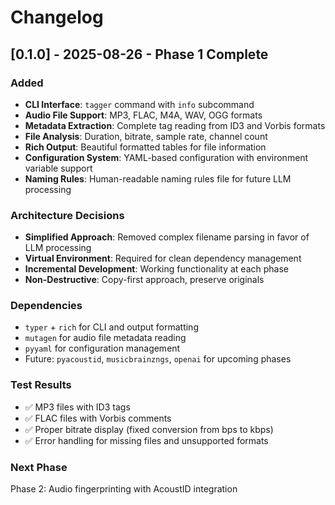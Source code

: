 # Changelog

## [0.1.0] - 2025-08-26 - Phase 1 Complete

### Added
- **CLI Interface**: `tagger` command with `info` subcommand
- **Audio File Support**: MP3, FLAC, M4A, WAV, OGG formats
- **Metadata Extraction**: Complete tag reading from ID3 and Vorbis formats
- **File Analysis**: Duration, bitrate, sample rate, channel count
- **Rich Output**: Beautiful formatted tables for file information
- **Configuration System**: YAML-based configuration with environment variable support
- **Naming Rules**: Human-readable naming rules file for future LLM processing

### Architecture Decisions
- **Simplified Approach**: Removed complex filename parsing in favor of LLM processing
- **Virtual Environment**: Required for clean dependency management
- **Incremental Development**: Working functionality at each phase
- **Non-Destructive**: Copy-first approach, preserve originals

### Dependencies
- `typer` + `rich` for CLI and output formatting
- `mutagen` for audio file metadata reading  
- `pyyaml` for configuration management
- Future: `pyacoustid`, `musicbrainzngs`, `openai` for upcoming phases

### Test Results
- ✅ MP3 files with ID3 tags
- ✅ FLAC files with Vorbis comments
- ✅ Proper bitrate display (fixed conversion from bps to kbps)
- ✅ Error handling for missing files and unsupported formats

### Next Phase
Phase 2: Audio fingerprinting with AcoustID integration